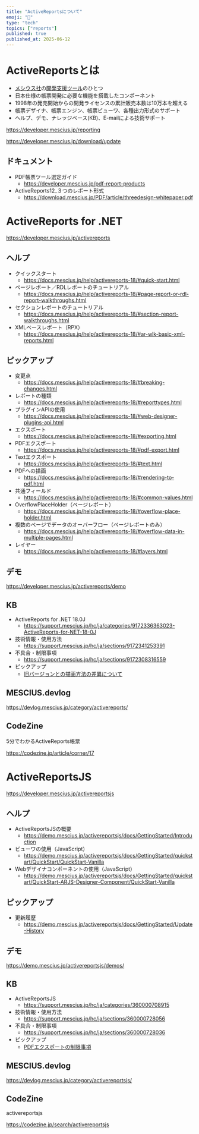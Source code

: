```yaml
---
title: "ActiveReportsについて"
emoji: "📝"
type: "tech"
topics: ["reports"]
published: true
published_at: 2025-06-12
---
```


# ActiveReportsとは

- [メシウス社](https://www.mescius.com/)の[開発支援ツール](https://developer.mescius.jp/)のひとつ
- 日本仕様の帳票開発に必要な機能を搭載したコンポーネント
- 1998年の発売開始からの開発ライセンスの累計販売本数は10万本を超える
- 帳票デザイナ、帳票エンジン、帳票ビューワ、各種出力形式のサポート
- ヘルプ、デモ、ナレッジベース(KB)、E-mailによる技術サポート

https://developer.mescius.jp/reporting

https://developer.mescius.jp/download/update

## ドキュメント

- PDF帳票ツール選定ガイド
  - https://developer.mescius.jp/pdf-report-products
- ActiveReports12_３つのレポート形式
  - https://download.mescius.jp/PDF/article/threedesign-whitepaper.pdf

# ActiveReports for .NET

https://developer.mescius.jp/activereports

## ヘルプ

- クイックスタート
  - https://docs.mescius.jp/help/activereports-18/#quick-start.html
- ページレポート／RDLレポートのチュートリアル
  - https://docs.mescius.jp/help/activereports-18/#page-report-or-rdl-report-walkthroughs.html
- セクションレポートのチュートリアル
  - https://docs.mescius.jp/help/activereports-18/#section-report-walkthroughs.html
- XMLベースレポート（RPX）
  - https://docs.mescius.jp/help/activereports-18/#ar-wlk-basic-xml-reports.html

## ピックアップ

- 変更点
  - https://docs.mescius.jp/help/activereports-18/#breaking-changes.html
- レポートの種類
  - https://docs.mescius.jp/help/activereports-18/#reporttypes.html
- プラグインAPIの使用
  - https://docs.mescius.jp/help/activereports-18/#web-designer-plugins-api.html
- エクスポート
  - https://docs.mescius.jp/help/activereports-18/#exporting.html
- PDFエクスポート
  - https://docs.mescius.jp/help/activereports-18/#pdf-export.html
- Textエクスポート
  - https://docs.mescius.jp/help/activereports-18/#text.html
- PDFへの描画
  - https://docs.mescius.jp/help/activereports-18/#rendering-to-pdf.html
- 共通フィールド
  - https://docs.mescius.jp/help/activereports-18/#common-values.html
- OverflowPlaceHolder（ページレポート）
  - https://docs.mescius.jp/help/activereports-18/#overflow-place-holder.html
- 複数のページでデータのオーバーフロー（ページレポートのみ）
  - https://docs.mescius.jp/help/activereports-18/#overflow-data-in-multiple-pages.html
- レイヤー
  - https://docs.mescius.jp/help/activereports-18/#layers.html

## デモ

https://developer.mescius.jp/activereports/demo

## KB

- ActiveReports for .NET 18.0J
  - https://support.mescius.jp/hc/ja/categories/9172336363023-ActiveReports-for-NET-18-0J
- 技術情報・使用方法
  - https://support.mescius.jp/hc/ja/sections/9172341253391
- 不具合・制限事項
  - https://support.mescius.jp/hc/ja/sections/9172308316559
- ピックアップ
  - [旧バージョンとの描画方法の差異について](https://support.mescius.jp/hc/ja/articles/10734123894415)

## MESCIUS.devlog

https://devlog.mescius.jp/category/activereports/

## CodeZine

5分でわかるActiveReports帳票

https://codezine.jp/article/corner/17

# ActiveReportsJS

https://developer.mescius.jp/activereportsjs

## ヘルプ

- ActiveReportsJSの概要
  - https://demo.mescius.jp/activereportsjs/docs/GettingStarted/Introduction
- ビューワの使用（JavaScript）
  - https://demo.mescius.jp/activereportsjs/docs/GettingStarted/quickstart/QuickStart/QuickStart-Vanilla
- Webデザイナコンポーネントの使用（JavaScript）
  - https://demo.mescius.jp/activereportsjs/docs/GettingStarted/quickstart/QuickStart-ARJS-Designer-Component/QuickStart-Vanilla

## ピックアップ

- 更新履歴
  - https://demo.mescius.jp/activereportsjs/docs/GettingStarted/Update-History

## デモ

https://demo.mescius.jp/activereportsjs/demos/

## KB

- ActiveReportsJS
  - https://support.mescius.jp/hc/ja/categories/360000708915
- 技術情報・使用方法
  - https://support.mescius.jp/hc/ja/sections/360000728056
- 不具合・制限事項
  - https://support.mescius.jp/hc/ja/sections/360000728036
- ピックアップ
  - [PDFエクスポートの制限事項](https://support.mescius.jp/hc/ja/articles/8690407433871)

## MESCIUS.devlog

https://devlog.mescius.jp/category/activereportsjs/

## CodeZine

activereportsjs

https://codezine.jp/search/activereportsjs
